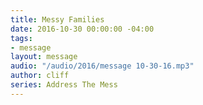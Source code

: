 ```yaml
---
title: Messy Families
date: 2016-10-30 00:00:00 -04:00
tags:
- message
layout: message
audio: "/audio/2016/message 10-30-16.mp3"
author: cliff
series: Address The Mess
---
```


